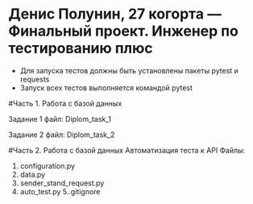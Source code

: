 # Денис Полунин, 27 когорта — Финальный проект. Инженер по тестированию плюс

- Для запуска тестов должны быть установлены пакеты pytest и requests
- Запуск всех тестов выполняется командой pytest

#Часть 1. Работа с базой данных

Задание 1
файл: Diplom_task_1

Задание 2
файл: Diplom_task_2

#Часть 2. Работа с базой данных
Автоматизация теста к API
Файлы:
1. configuration.py
2. data.py
3. sender_stand_request.py
4. auto_test.py
5..gitignore
